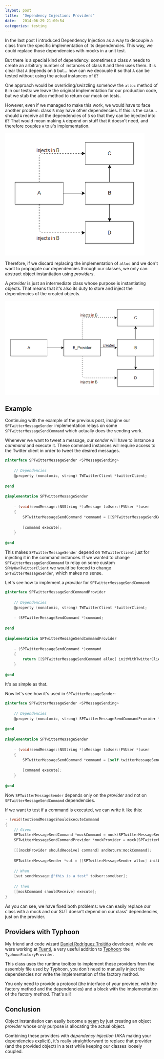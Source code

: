 ```yaml
---
layout: post
title:  "Dependency Injection: Providers"
date:   2014-06-29 21:00:54
categories: testing
---
```


In the last post I introduced Dependency Injection as a way to decouple a class from the specific implementation of its dependencies. This way, we could replace those dependencies with mocks in a unit test.

But there is a special kind of dependency: sometimes a class ``A`` needs to create an arbitrary number of instances of class ``B`` and then uses them. It is clear that ``A`` depends on ``B`` but… how can we decouple it so that ``A`` can be tested without using the actual instances of ``B``?

<!--more-->

One approach would be overriding/swizzling somehow the ``alloc`` method of ``B`` in our tests: we leave the original implementation for our production code, but we stub the alloc method to return our mock on tests.

However, even if we managed to make this work, we would have to face another problem: class ``B`` may have other dependencies. If this is the case… should ``A`` receive all the dependencies of ``B`` so that they can be injected into ``B``? That would mean making ``A`` depend on stuff that it doesn't need, and therefore couples ``A`` to ``B``'s implementation.

![A depends on B's dependencies](/public/dependency-injection-providers/ProvidersBAD.png)

Therefore, if we discard replacing the implementation of ``alloc`` and we don't want to propagate our dependencies through our classes, we only can abstract object instantiation using _providers_.

A _provider_ is just an intermediate class whose purpose is instantiating objects. That means that it's also its duty to store and inject the dependencies of the created objects.

![A depends on B's provider](/public/dependency-injection-providers/ProvidersGOOD.png)

## Example

Continuing with the example of the previous post, imagine our ``SPTwitterMessageSender`` implementation relays on some ``SPTwitterMessageSendCommand`` which actually does the sending work.

Whenever we want to tweet a message, our _sender_ will have to instance a _command_ and execute it. These command instances will require access to the Twitter client in order to tweet the desired messages.

```objective-c
@interface SPTwitterMessageSender <SPMessageSending>

    // Dependencies
    @property (nonatomic, strong) TWTwitterClient *twitterClient;

@end

@implementation SPTwitterMessageSender

    - (void)sendMessage:(NSString *)aMessage toUser:(FVUser *)user
    {
        SPTwitterMessageSendCommand *command = [[SPTwitterMessageSendCommand alloc] initWithTwitterClient:self.twitterClient];

        [command execute];
    }

@end
```

This makes ``SPTwitterMessageSender`` depend on ``TWTwitterClient`` just for injecting it in the command instances. If we wanted to change ``SPTwitterMessageSendCommand`` to relay on some custom ``SPMyOwnTwitterClient`` we would be forced to change ``SPTwitterMessageSender``, which makes no sense.

Let's see how to implement a _provider_ for ``SPTwitterMessageSendCommand``:

```objective-c
@interface SPTwitterMessageSendCommandProvider

    // Dependencies
    @property (nonatomic, strong) TWTwitterClient *twitterClient;

    - (SPTwitterMessageSendCommand *)command;

@end

@implementation SPTwitterMessageSendCommandProvider

    - (SPTwitterMessageSendCommand *)command
    {
        return [[SPTwitterMessageSendCommand alloc] initWithTwitterClient:self.twitterClient];
    }

@end
```

It's as simple as that.

Now let's see how it's used in ``SPTwitterMessageSender``:

```objective-c
@interface SPTwitterMessageSender <SPMessageSending>

    // Dependencies
    @property (nonatomic, strong) SPTwitterMessageSendCommandProvider *twitterMessageSendCommandProvider;

@end

@implementation SPTwitterMessageSender

    - (void)sendMessage:(NSString *)aMessage toUser:(FVUser *)user
    {
        SPTwitterMessageSendCommand *command = [self.twitterMessageSendCommandProvider command];

        [command execute];
    }

@end
```

Now ``SPTwitterMessageSender`` depends only on the _provider_ and not on ``SPTwitterMessageSendCommand`` dependencies.

If we want to test if a command is executed, we can write it like this:

```objective-c
- (void)testSendMessageShouldExecuteCommand
{
    // Given
    SPTwitterMessageSendCommand *mockCommand = mock(SPTwitterMessageSendCommand);
    SPTwitterMessageSendCommandProvider *mockProvider = mock(SPTwitterMessageSendCommandProvider);

    [[[mockProvider shouldReceive] command] andReturn:mockCommand];

    SPTwitterMessageSender *sut = [[SPTwitterMessageSender alloc] initWithTwitterMessageSendCommandProvider:mockProvider];

    // When
    [sut sendMessage:@"this is a test" toUser:someUser];

    // Then
    [[mockCommand shouldReceive] execute];
}
```

As you can see, we have fixed both problems: we can easily replace our class with a mock and our SUT doesn't depend on our class' dependencies, just on the provider.

## Providers with Typhoon

My friend and code wizard [Daniel Rodríguez Troitiño](https://github.com/drodriguez) developed, while we were working at [Tuenti](http://www.tuenti.com), a very useful addition to [Typhoon](http://www.typhoonframework.org/): the ```TyphoonFactoryProvider```.

This class uses the runtime toolbox to implement these providers from the assembly file used by Typhoon, you don't need to manually inject the dependencies nor write the implementation of the factory method.

You only need to provide a protocol (the interface of your provider, with the factory method and the dependencies) and a block with the implementation of the factory method. That's all!

## Conclusion

Object instantiation can easily become a [seam](http://c2.com/cgi/wiki?SoftwareSeam) by just creating an object _provider_ whose only purpose is allocating the actual object.

Combining these providers with *dependency injection* (AKA making your dependencies explicit), it's really straightforward to replace that provider (and the provided object) in a test while keeping our classes loosely coupled.
